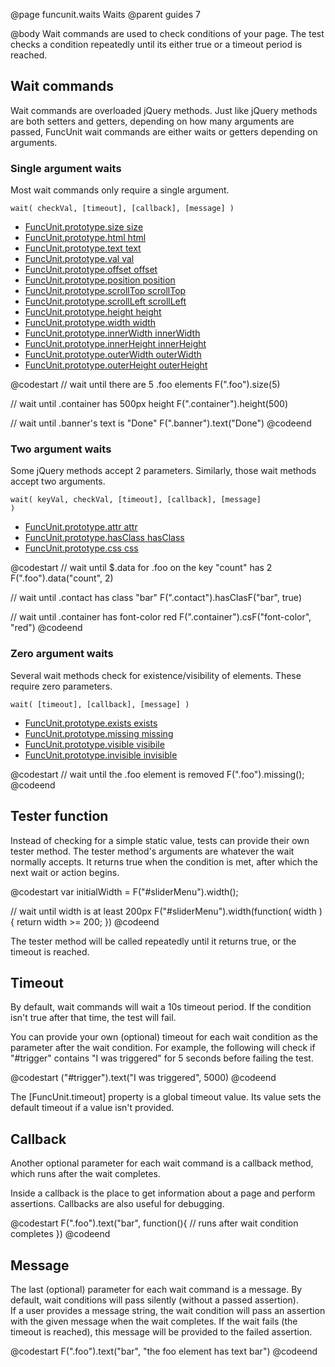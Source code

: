 @page funcunit.waits Waits
@parent guides 7

@body
Wait commands are used to check conditions of your page. The test checks a condition repeatedly 
until its either true or a timeout period is reached.

## Wait commands

Wait commands are overloaded jQuery methods.  Just like jQuery methods are both setters and 
getters, depending on how many arguments are passed, FuncUnit wait commands are either waits or 
getters depending on arguments.

### Single argument waits

Most wait commands only require a single argument.

<code>wait( checkVal, [timeout], [callback], [message] )</code>

- [FuncUnit.prototype.size size](../docs/FuncUnit.prototype.size.html)
- [FuncUnit.prototype.html html](../docs/FuncUnit.prototype.html.html)
- [FuncUnit.prototype.text text](../docs/FuncUnit.prototype.text.html)
- [FuncUnit.prototype.val val](../docs/FuncUnit.prototype.val.html)
- [FuncUnit.prototype.offset offset](../docs/FuncUnit.prototype.offset.html)
- [FuncUnit.prototype.position position](../docs/FuncUnit.prototype.position.html)
- [FuncUnit.prototype.scrollTop scrollTop](../docs/FuncUnit.prototype.scrollTop.html)
- [FuncUnit.prototype.scrollLeft scrollLeft](../docs/FuncUnit.prototype.scrollLeft.html)
- [FuncUnit.prototype.height height](../docs/FuncUnit.prototype.height.html)
- [FuncUnit.prototype.width width](../docs/FuncUnit.prototype.width.html)
- [FuncUnit.prototype.innerWidth innerWidth](../docs/FuncUnit.prototype.innerWidth.html)
- [FuncUnit.prototype.innerHeight innerHeight](../docs/FuncUnit.prototype.innerHeight.html)
- [FuncUnit.prototype.outerWidth outerWidth](../docs/FuncUnit.prototype.outerWidth.html)
- [FuncUnit.prototype.outerHeight outerHeight](../docs/FuncUnit.prototype.outerHeight.html)

@codestart
// wait until there are 5 .foo elements
F(".foo").size(5)

// wait until .container has 500px height
F(".container").height(500)

// wait until .banner's text is "Done"
F(".banner").text("Done")
@codeend

### Two argument waits

Some jQuery methods accept 2 parameters.  Similarly, those wait methods accept two arguments.

<code>wait( keyVal, checkVal, [timeout], [callback], [message] )</code>

- [FuncUnit.prototype.attr attr](../docs/FuncUnit.prototype.attr.html)
- [FuncUnit.prototype.hasClass hasClass](../docs/FuncUnit.prototype.hasClass.html)
- [FuncUnit.prototype.css css](../docs/FuncUnit.prototype.css.html)

@codestart
// wait until $.data for .foo on the key "count" has 2
F(".foo").data("count", 2)

// wait until .contact has class "bar"
F(".contact").hasClasF("bar", true)

// wait until .container has font-color red
F(".container").csF("font-color", "red")
@codeend

### Zero argument waits

Several wait methods check for existence/visibility of elements. These require zero parameters.

<code>wait( [timeout], [callback], [message] )</code>

- [FuncUnit.prototype.exists exists](../docs/FuncUnit.prototype.exists.html)
- [FuncUnit.prototype.missing missing](../docs/FuncUnit.prototype.missing.html)
- [FuncUnit.prototype.visible visibile](../docs/FuncUnit.prototype.visible.html)
- [FuncUnit.prototype.invisible invisible](../docs/FuncUnit.prototype.invisible.html)

@codestart
// wait until the .foo element is removed
F(".foo").missing();
@codeend

## Tester function

Instead of checking for a simple static value, tests can provide their own tester method. The tester 
method's arguments are whatever the wait normally accepts.  It returns true when the condition is met, 
after which the next wait or action begins.

@codestart
var initialWidth = F("#sliderMenu").width();

// wait until width is at least 200px
F("#sliderMenu").width(function( width ) {
  return width >= 200;
})
@codeend  

The tester method will be called repeatedly until it returns true, or the timeout is reached.

## Timeout

By default, wait commands will wait a 10s timeout period.  If the condition isn't true after that time, 
the test will fail.  

You can provide your own (optional) timeout for each wait condition as the parameter after 
the wait condition.  For example, the following will check if "#trigger" contains "I was triggered" for 
5 seconds before failing the test.

@codestart
("#trigger").text("I was triggered", 5000)
@codeend

The [FuncUnit.timeout] property is a global timeout value.  Its value sets the default timeout if a value isn't 
provided.

## Callback

Another optional parameter for each wait command is a callback method, which runs after the wait completes.

Inside a callback is the place to get information about a page and perform assertions. Callbacks are 
also useful for debugging.

@codestart
F(".foo").text("bar", function(){
  // runs after wait condition completes
})
@codeend

## Message

The last (optional) parameter for each wait command is a message.  By default, wait conditions will pass silently (without a passed assertion).  
If a user provides a message string, the wait condition will pass an assertion with the given message when the wait completes.  If the wait fails 
(the timeout is reached), this message will be provided to the failed assertion.

@codestart
F(".foo").text("bar", "the foo element has text bar")
@codeend
